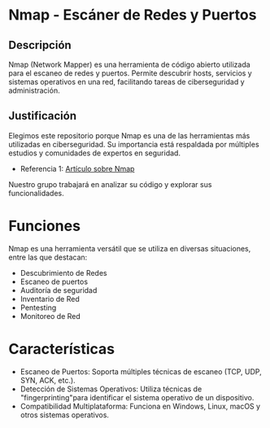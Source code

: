# Nmap - Escáner de Redes y Puertos  

## Descripción  
Nmap (Network Mapper) es una herramienta de código abierto utilizada para el escaneo de redes y puertos. Permite descubrir hosts, servicios y sistemas operativos en una red, facilitando tareas de ciberseguridad y administración.  

## Justificación  
Elegimos este repositorio porque Nmap es una de las herramientas más utilizadas en ciberseguridad. Su importancia está respaldada por múltiples estudios y comunidades de expertos en seguridad.  
- Referencia 1: [Artículo sobre Nmap](https://nmap.org/book/)  


Nuestro grupo trabajará en analizar su código y explorar sus funcionalidades.  

# Funciones
Nmap es una herramienta versátil que se utiliza en diversas situaciones, entre las
que destacan:
* Descubrimiento de Redes
* Escaneo de puertos
* Auditoría de seguridad
* Inventario de Red
* Pentesting
* Monitoreo de Red

# Características

+ Escaneo de Puertos: Soporta múltiples técnicas de escaneo (TCP, UDP, SYN,
ACK, etc.).
+ Detección de Sistemas Operativos: Utiliza técnicas de "fingerprinting"para
identificar el sistema operativo de un dispositivo.
+ Compatibilidad Multiplataforma: Funciona en Windows, Linux, macOS y otros
sistemas operativos.
